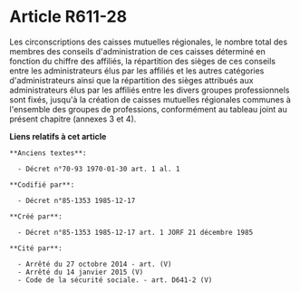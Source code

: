 # Article R611-28

Les circonscriptions des caisses mutuelles régionales, le nombre total des membres des conseils d'administration de ces
caisses déterminé en fonction du chiffre des affiliés, la répartition des sièges de ces conseils entre les administrateurs
élus par les affiliés et les autres catégories d'administrateurs ainsi que la répartition des sièges attribués aux
administrateurs élus par les affiliés entre les divers groupes professionnels sont fixés, jusqu'à la création de caisses
mutuelles régionales communes à l'ensemble des groupes de professions, conformément au tableau joint au présent chapitre
(annexes 3 et 4).

**Liens relatifs à cet article**

	**Anciens textes**:

	  - Décret n°70-93 1970-01-30 art. 1 al. 1

	**Codifié par**:

	  - Décret n°85-1353 1985-12-17

	**Créé par**:

	  - Décret n°85-1353 1985-12-17 art. 1 JORF 21 décembre 1985

	**Cité par**:

	  - Arrêté du 27 octobre 2014 - art. (V)
	  - Arrêté du 14 janvier 2015 (V)
	  - Code de la sécurité sociale. - art. D641-2 (V)
